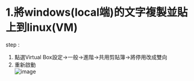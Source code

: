 # 1.將windows(local端)的文字複製並貼上到linux(VM) 
step :     
1. 點選Virtual Box設定->一般->進階->共用剪貼簿->將停用改成雙向  
2. 重新啟動  
![image](https://github.com/unshun0120/use_linux_imp_OS/assets/79517348/343ab720-bee8-454c-8418-9df7806f0a55)  
      
